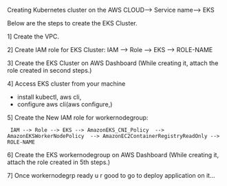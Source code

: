 Creating Kubernetes cluster on the AWS CLOUD--> Service name--> EKS

Below are the steps to create the EKS Cluster.

1] Create the VPC.

2] Create IAM role for EKS Cluster:
   IAM --> Role --> EKS --> ROLE-NAME

3] Create the EKS Cluster on AWS Dashboard (While creating it, attach the role created in second steps.)

4] Access EKS cluster from your machine
   - install kubectl, aws cli,
   - configure aws cli(aws configure,)


<!-- 
aws configure --profile PROFILE-NAME
aws configure list-profiles
export AWS_PROFILE=PROFILE-NAME
aws sts get-caller-identity
aws eks describe-cluster --name CLUSTER-NAME --region us-east-2
aws eks update-kubeconfig --region us-east-2 --name CLUSTER-NAME 
kubectl get nodes
kubect get pods  
-->

5]  Create the New IAM role for workernodegroup:
     
     IAM --> Role --> EKS --> AmazonEKS_CNI_Policy  --> AmazonEKSWorkerNodePolicy  --> AmazonEC2ContainerRegistryReadOnly --> ROLE-NAME

6]  Create the EKS workernodegroup on AWS Dashboard (While creating it, attach the role created in 5th steps.)

7] Once workernodegrp ready u r good to go to deploy application on it...

